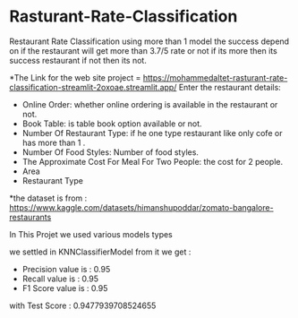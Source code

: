 # Rasturant-Rate-Classification
Restaurant Rate Classification using more than 1 model the success depend on if the restaurant will get more than 3.7/5 rate or not if its more then its success restaurant if not then its not.

*The Link for the web site project = https://mohammedaltet-rasturant-rate-classification-streamlit-2oxoae.streamlit.app/
Enter the restaurant details:

- Online Order: whether online ordering is available in the restaurant or not.
- Book Table: is table book option available or not.
- Number Of Restaurant Type: if he one type restaurant like only cofe or has more than 1 .
- Number Of Food Styles: Number of food styles.
- The Approximate Cost For Meal For Two People: the cost for 2 people.
- Area
- Restaurant Type

*the dataset is from : https://www.kaggle.com/datasets/himanshupoddar/zomato-bangalore-restaurants

In This Projet we used various models types 

we settled in KNNClassifierModel from it we get : 

- Precision value is  : 0.95
- Recall value is  : 0.95
- F1 Score value is  : 0.95

with Test Score : 0.9477939708524655
